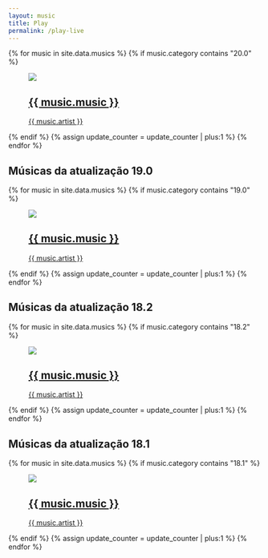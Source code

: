 ```yaml
---
layout: music
title: Play
permalink: /play-live
---
```


<script type="text/javascript">
      $(function() {
        function parseRSS(callback) {
          var ts = (new Date()).getTime().toString().slice(0,7);
          $.ajax({
            //url: 'https://feeds.buzzsprout.com/1367764.rss',
            //url: 'https://corsanywhere.herokuapp.com/https://tntsports.com.br/rss/feed.xml',
            url: '/lives.json?='+ts,
            cache: true,
            //url: 'https://thingproxy.freeboard.io/fetch/https://tntsports.com.br/rss/feed.xml',
            dataType: 'json',
            error: function(e) {
                  console.log("XML reading Failed: ", e);        
            },
            success: function(response) {
              //$('#ProductList').empty('');
                //console.log(response);
                var videoId = window.location.href.split('v=').pop();
                json = response;
                for (var i in json) {
                    //var row = $('<tr>');
                    //row.append($('<td id=' + json[i].Id + '>').html(json[i].Id));
                    //row.append($('<td id=' + json[i].Name + '>').html(json[i].Name));
                    //$('</tr>');
                    //$('#ProductList').append(row);
                    if (json[i].id.includes(videoId)) {
                      document.title = json[i].title;
                    }
                }
            }
          });
        }
        //$('#btn').click(function()
        $(document).ready(function () {
          parseRSS();
        });
      });
  $( document ).ready(function() {
    var container = document.getElementById("video")
    var url = window.location.href;
    var id = url.split('v=').pop();
    //var findTitle = url.split('&?t=').pop();
    //document.title = decodeURI(findTitle);
    //window.history.replaceState('', '', 'play?v='+id.split('&?t=').slice(0,1));
    window.dataLayer = window.dataLayer || [];
    function gtag(){dataLayer.push(arguments);}
    gtag('js', new Date());

    gtag('config', 'G-NG0SLXRECB');
    var div = document.createElement("div");
    div.innerHTML = "<div class='player'><iframe src='https://www.youtube.com/embed/live_stream?channel="+id.split('&?t=').slice(0,1)+"&autoplay=1' frameborder='0' allowfullscreen='1' allow='accelerometer; autoplay; clipboard-write; encrypted-media; gyroscope; picture-in-picture'></iframe></div>";
    container.appendChild(div);

//fetch('https://www.googleapis.com/youtube/v3/search?part=snippet&channelId='+id+'&eventType=live&type=video&key=AIzaSyAiGUfZIhNwjCbo_Qh-S0uNKLn23Iye9Zk')
//  .then((response) => response.json())
//  .then((data) => {
//                $('#ProductList').empty('');
//                console.log(data);
//                json = data.items;
//                console.log(json.items);
//                //for (var i in json) {
//                //    var row = $('<tr>');
//                //    row.append($('<td id=' + json[i].id.videoId + '>').html(json[i].id.videoId));
//                //    //row.append($('<td id=' + json[i].etag + '>').html(json[i].etag));
//                //    $('</tr>');
//                //    $('#ProductList').append(row);
//                //}
//  })
$(function() {
        function parseRSS(callback) {
          var user = JSON.parse(localStorage.getItem("the-"+id));
          if (getWithExpiry("the-"+id) != null && user.channel == id) {
            var $build = $('<div class="live-chat"></div>');
            // Append elements to the new element
            $build.append('<iframe width="420" height="345" frameborder="0" src="https://www.youtube.com/live_chat?v='+user.value+'&amp;embed_domain=localhost&amp;dark_theme=1"></iframe>');
            // Append the new element to the container
            $('.player').append($build);
            console.log(user.value);
          }else {
            var ts = (new Date()).getTime().toString().slice(0,7);
            $.ajax({
              //url: 'https://feeds.buzzsprout.com/1367764.rss',
              //url: 'https://corsanywhere.herokuapp.com/https://tntsports.com.br/rss/feed.xml',
              url: 'https://www.googleapis.com/youtube/v3/search?part=snippet&channelId='+id+'&eventType=live&type=video&key=AIzaSyAiGUfZIhNwjCbo_Qh-S0uNKLn23Iye9Zk',
              cache: true,
              //url: 'https://thingproxy.freeboard.io/fetch/https://tntsports.com.br/rss/feed.xml',
              dataType: 'json',
              error: function(e) {
                console.log("XML reading Failed: ", e);
                $.ajax({
                  //url: 'https://feeds.buzzsprout.com/1367764.rss',
                  //url: 'https://corsanywhere.herokuapp.com/https://tntsports.com.br/rss/feed.xml',
                  url: 'https://www.googleapis.com/youtube/v3/search?part=snippet&channelId='+id+'&eventType=live&type=video&key=AIzaSyD5TOhQw4Zv5kO1dclh23YgYjxhsxYn4Gs',
                  cache: true,
                  //url: 'https://thingproxy.freeboard.io/fetch/https://tntsports.com.br/rss/feed.xml',
                  dataType: 'json',
                  error: function(e) {
                    console.log("XML reading Failed: ", e);
                    $.ajax({
                      //url: 'https://feeds.buzzsprout.com/1367764.rss',
                      //url: 'https://corsanywhere.herokuapp.com/https://tntsports.com.br/rss/feed.xml',
                      url: 'https://www.googleapis.com/youtube/v3/search?part=snippet&channelId='+id+'&eventType=live&type=video&key=AIzaSyCcp1aktxGVKb9BT6VRMgKXOUbIZNHMmMk',
                      cache: true,
                      //url: 'https://thingproxy.freeboard.io/fetch/https://tntsports.com.br/rss/feed.xml',
                      dataType: 'json',
                      error: function(e) {
                        console.log("XML reading Failed: ", e);
                        $.ajax({
                          //url: 'https://feeds.buzzsprout.com/1367764.rss',
                          //url: 'https://corsanywhere.herokuapp.com/https://tntsports.com.br/rss/feed.xml',
                          url: 'https://www.googleapis.com/youtube/v3/search?part=snippet&channelId='+id+'&eventType=live&type=video&key=AIzaSyAqzDfnfLvihi_bvCTPZn3RvCAA7a0aYZc',
                          cache: true,
                          //url: 'https://thingproxy.freeboard.io/fetch/https://tntsports.com.br/rss/feed.xml',
                          dataType: 'json',
                          error: function(e) {
                            console.log("XML reading Failed: ", e);
                            $.ajax({
                              //url: 'https://feeds.buzzsprout.com/1367764.rss',
                              //url: 'https://corsanywhere.herokuapp.com/https://tntsports.com.br/rss/feed.xml',
                              url: 'https://www.googleapis.com/youtube/v3/search?part=snippet&channelId='+id+'&eventType=live&type=video&key=AIzaSyAjQ8p1N9nnwvCcA-sxdOGqJMDM8bdM_jQ',
                              cache: true,
                              //url: 'https://thingproxy.freeboard.io/fetch/https://tntsports.com.br/rss/feed.xml',
                              dataType: 'json',
                              error: function(e) {
                                console.log("XML reading Failed: ", e);
                                $.ajax({
                                  //url: 'https://feeds.buzzsprout.com/1367764.rss',
                                  //url: 'https://corsanywhere.herokuapp.com/https://tntsports.com.br/rss/feed.xml',
                                  url: 'https://www.googleapis.com/youtube/v3/search?part=snippet&channelId='+id+'&eventType=live&type=video&key=AIzaSyAfsbY7IMlxwMSa24eIspN8ngmjgUXHFi8',
                                  cache: true,
                                  //url: 'https://thingproxy.freeboard.io/fetch/https://tntsports.com.br/rss/feed.xml',
                                  dataType: 'json',
                                  error: function(e) {
                                    console.log("XML reading Failed: ", e);
                                    $.ajax({
                                      //url: 'https://feeds.buzzsprout.com/1367764.rss',
                                      //url: 'https://corsanywhere.herokuapp.com/https://tntsports.com.br/rss/feed.xml',
                                      url: 'https://www.googleapis.com/youtube/v3/search?part=snippet&channelId='+id+'&eventType=live&type=video&key=AIzaSyBMgVaNTSQdo7wPIPUhrLz6AvyMzr6wLcU',
                                      cache: true,
                                      //url: 'https://thingproxy.freeboard.io/fetch/https://tntsports.com.br/rss/feed.xml',
                                      dataType: 'json',
                                      error: function(e) {
                                        console.log("XML reading Failed: ", e);
                                        $.ajax({
                                          //url: 'https://feeds.buzzsprout.com/1367764.rss',
                                          //url: 'https://corsanywhere.herokuapp.com/https://tntsports.com.br/rss/feed.xml',
                                          url: 'https://www.googleapis.com/youtube/v3/search?part=snippet&channelId='+id+'&eventType=live&type=video&key=AIzaSyAnqkGE5esADeWbnd33Dx5U42FDRt-BsX0',
                                          cache: true,
                                          //url: 'https://thingproxy.freeboard.io/fetch/https://tntsports.com.br/rss/feed.xml',
                                          dataType: 'json',
                                          error: function(e) {
                                            console.log("XML reading Failed: ", e);
                                            $.ajax({
                                              //url: 'https://feeds.buzzsprout.com/1367764.rss',
                                              //url: 'https://corsanywhere.herokuapp.com/https://tntsports.com.br/rss/feed.xml',
                                              url: 'https://www.googleapis.com/youtube/v3/search?part=snippet&channelId='+id+'&eventType=live&type=video&key=AIzaSyAN78_6B06oLw2hqb7Zzl-otaz7xa0Lr94',
                                              cache: true,
                                              //url: 'https://thingproxy.freeboard.io/fetch/https://tntsports.com.br/rss/feed.xml',
                                              dataType: 'json',
                                              error: function(e) {
                                                console.log("XML reading Failed: ", e);
                                                $.ajax({
                                                  //url: 'https://feeds.buzzsprout.com/1367764.rss',
                                                  //url: 'https://corsanywhere.herokuapp.com/https://tntsports.com.br/rss/feed.xml',
                                                  url: 'https://www.googleapis.com/youtube/v3/search?part=snippet&channelId='+id+'&eventType=live&type=video&key=AIzaSyBG7jqOxJ9vlzR3J_jEcH35e0q1EabyJg8',
                                                  cache: true,
                                                  //url: 'https://thingproxy.freeboard.io/fetch/https://tntsports.com.br/rss/feed.xml',
                                                  dataType: 'json',
                                                  error: function(e) {
                                                    console.log("XML reading Failed: ", e);
                                                  },
                                                  success: function(response) {
                                                    // Remove any existing elements in the container
                                                    //$('.news-items').children().remove();
                                                    json = response.items.slice(0,1);
                                                    // Find each <item> in the RSS feed
                                                    console.log(response);
                                                    for (var i in json) {
                                                      // Build a new element
                                                      var $build = $('<div class="live-chat"></div>');
                                                      // Append elements to the new element
                                                      $build.append('<iframe width="420" height="345" frameborder="0" src="https://www.youtube.com/live_chat?v='+json[i].id.videoId+'&amp;embed_domain=localhost&amp;dark_theme=1"></iframe>');
                                                      // Append the new element to the container
                                                      $('.player').append($build);
                                                      console.log(json[i].id.videoId);
                                                      setWithExpiry("the-"+id, json[i].id.videoId, id, 3300000);
                                                    };
                                      //              var myLazyLoad = new LazyLoad({
                                      //                threshold: 0
                                      //              });
                                      //              // After your content has changed...
                                      //              myLazyLoad.update();
                                      //              a2a.init_all();
                                                  }
                                                });
                                              },
                                              success: function(response) {
                                                // Remove any existing elements in the container
                                                //$('.news-items').children().remove();
                                                json = response.items.slice(0,1);
                                                // Find each <item> in the RSS feed
                                                console.log(response);
                                                for (var i in json) {
                                                  // Build a new element
                                                  var $build = $('<div class="live-chat"></div>');
                                                  // Append elements to the new element
                                                  $build.append('<iframe width="420" height="345" frameborder="0" src="https://www.youtube.com/live_chat?v='+json[i].id.videoId+'&amp;embed_domain=localhost&amp;dark_theme=1"></iframe>');
                                                  // Append the new element to the container
                                                  $('.player').append($build);
                                                  console.log(json[i].id.videoId);
                                                  setWithExpiry("the-"+id, json[i].id.videoId, id, 3300000);
                                                };
                                  //              var myLazyLoad = new LazyLoad({
                                  //                threshold: 0
                                  //              });
                                  //              // After your content has changed...
                                  //              myLazyLoad.update();
                                  //              a2a.init_all();
                                              }
                                            });
                                          },
                                          success: function(response) {
                                            // Remove any existing elements in the container
                                            //$('.news-items').children().remove();
                                            json = response.items.slice(0,1);
                                            // Find each <item> in the RSS feed
                                            console.log(response);
                                            for (var i in json) {
                                              // Build a new element
                                              var $build = $('<div class="live-chat"></div>');
                                              // Append elements to the new element
                                              $build.append('<iframe width="420" height="345" frameborder="0" src="https://www.youtube.com/live_chat?v='+json[i].id.videoId+'&amp;embed_domain=localhost&amp;dark_theme=1"></iframe>');
                                              // Append the new element to the container
                                              $('.player').append($build);
                                              console.log(json[i].id.videoId);
                                              setWithExpiry("the-"+id, json[i].id.videoId, id, 3300000);
                                            };
                              //              var myLazyLoad = new LazyLoad({
                              //                threshold: 0
                              //              });
                              //              // After your content has changed...
                              //              myLazyLoad.update();
                              //              a2a.init_all();
                                          }
                                        });
                                      },
                                      success: function(response) {
                                        // Remove any existing elements in the container
                                        //$('.news-items').children().remove();
                                        json = response.items.slice(0,1);
                                        // Find each <item> in the RSS feed
                                        console.log(response);
                                        for (var i in json) {
                                          // Build a new element
                                          var $build = $('<div class="live-chat"></div>');
                                          // Append elements to the new element
                                          $build.append('<iframe width="420" height="345" frameborder="0" src="https://www.youtube.com/live_chat?v='+json[i].id.videoId+'&amp;embed_domain=localhost&amp;dark_theme=1"></iframe>');
                                          // Append the new element to the container
                                          $('.player').append($build);
                                          console.log(json[i].id.videoId);
                                          setWithExpiry("the-"+id, json[i].id.videoId, id, 3300000);
                                        };
                          //              var myLazyLoad = new LazyLoad({
                          //                threshold: 0
                          //              });
                          //              // After your content has changed...
                          //              myLazyLoad.update();
                          //              a2a.init_all();
                                      }
                                    });
                                  },
                                  success: function(response) {
                                    // Remove any existing elements in the container
                                    //$('.news-items').children().remove();
                                    json = response.items.slice(0,1);
                                    // Find each <item> in the RSS feed
                                    console.log(response);
                                    for (var i in json) {
                                      // Build a new element
                                      var $build = $('<div class="live-chat"></div>');
                                      // Append elements to the new element
                                      $build.append('<iframe width="420" height="345" frameborder="0" src="https://www.youtube.com/live_chat?v='+json[i].id.videoId+'&amp;embed_domain=localhost&amp;dark_theme=1"></iframe>');
                                      // Append the new element to the container
                                      $('.player').append($build);
                                      console.log(json[i].id.videoId);
                                      setWithExpiry("the-"+id, json[i].id.videoId, id, 3300000);
                                    };
                      //              var myLazyLoad = new LazyLoad({
                      //                threshold: 0
                      //              });
                      //              // After your content has changed...
                      //              myLazyLoad.update();
                      //              a2a.init_all();
                                  }
                                });
                              },
                              success: function(response) {
                                // Remove any existing elements in the container
                                //$('.news-items').children().remove();
                                json = response.items.slice(0,1);
                                // Find each <item> in the RSS feed
                                console.log(response);
                                for (var i in json) {
                                  // Build a new element
                                  var $build = $('<div class="live-chat"></div>');
                                  // Append elements to the new element
                                  $build.append('<iframe width="420" height="345" frameborder="0" src="https://www.youtube.com/live_chat?v='+json[i].id.videoId+'&amp;embed_domain=localhost&amp;dark_theme=1"></iframe>');
                                  // Append the new element to the container
                                  $('.player').append($build);
                                  console.log(json[i].id.videoId);
                                  setWithExpiry("the-"+id, json[i].id.videoId, id, 3300000);
                                };
                  //              var myLazyLoad = new LazyLoad({
                  //                threshold: 0
                  //              });
                  //              // After your content has changed...
                  //              myLazyLoad.update();
                  //              a2a.init_all();
                              }
                            });
                          },
                          success: function(response) {
                            // Remove any existing elements in the container
                            //$('.news-items').children().remove();
                            json = response.items.slice(0,1);
                            // Find each <item> in the RSS feed
                            console.log(response);
                            for (var i in json) {
                              // Build a new element
                              var $build = $('<div class="live-chat"></div>');
                              // Append elements to the new element
                              $build.append('<iframe width="420" height="345" frameborder="0" src="https://www.youtube.com/live_chat?v='+json[i].id.videoId+'&amp;embed_domain=localhost&amp;dark_theme=1"></iframe>');
                              // Append the new element to the container
                              $('.player').append($build);
                              console.log(json[i].id.videoId);
                              setWithExpiry("the-"+id, json[i].id.videoId, id, 3300000);
                            };
              //              var myLazyLoad = new LazyLoad({
              //                threshold: 0
              //              });
              //              // After your content has changed...
              //              myLazyLoad.update();
              //              a2a.init_all();
                          }
                        });
                      },
                      success: function(response) {
                        // Remove any existing elements in the container
                        //$('.news-items').children().remove();
                        json = response.items.slice(0,1);
                        // Find each <item> in the RSS feed
                        console.log(response);
                        for (var i in json) {
                          // Build a new element
                          var $build = $('<div class="live-chat"></div>');
                          // Append elements to the new element
                          $build.append('<iframe width="420" height="345" frameborder="0" src="https://www.youtube.com/live_chat?v='+json[i].id.videoId+'&amp;embed_domain=localhost&amp;dark_theme=1"></iframe>');
                          // Append the new element to the container
                          $('.player').append($build);
                          console.log(json[i].id.videoId);
                          setWithExpiry("the-"+id, json[i].id.videoId, id, 3300000);
                        };
          //              var myLazyLoad = new LazyLoad({
          //                threshold: 0
          //              });
          //              // After your content has changed...
          //              myLazyLoad.update();
          //              a2a.init_all();
                      }
                    });
                  },
                  success: function(response) {
                    // Remove any existing elements in the container
                    //$('.news-items').children().remove();
                    json = response.items.slice(0,1);
                    // Find each <item> in the RSS feed
                    console.log(response);
                    for (var i in json) {
                      // Build a new element
                      var $build = $('<div class="live-chat"></div>');
                      // Append elements to the new element
                      $build.append('<iframe width="420" height="345" frameborder="0" src="https://www.youtube.com/live_chat?v='+json[i].id.videoId+'&amp;embed_domain=localhost&amp;dark_theme=1"></iframe>');
                      // Append the new element to the container
                      $('.player').append($build);
                      console.log(json[i].id.videoId);
                      setWithExpiry("the-"+id, json[i].id.videoId, id, 3300000);
                    };
      //              var myLazyLoad = new LazyLoad({
      //                threshold: 0
      //              });
      //              // After your content has changed...
      //              myLazyLoad.update();
      //              a2a.init_all();
                  }
                });
              },
              success: function(response) {
                // Remove any existing elements in the container
                //$('.news-items').children().remove();
                json = response.items.slice(0,1);
                // Find each <item> in the RSS feed
                console.log(response);
                for (var i in json) {
                  // Build a new element
                  var $build = $('<div class="live-chat"></div>');
                  // Append elements to the new element
                  $build.append('<iframe width="420" height="345" frameborder="0" src="https://www.youtube.com/live_chat?v='+json[i].id.videoId+'&amp;embed_domain=localhost&amp;dark_theme=1"></iframe>');
                  // Append the new element to the container
                  $('.player').append($build);
                  console.log(json[i].id.videoId);
                  setWithExpiry("the-"+id, json[i].id.videoId, id, 3300000);
                };
  //              var myLazyLoad = new LazyLoad({
  //                threshold: 0
  //              });
  //              // After your content has changed...
  //              myLazyLoad.update();
  //              a2a.init_all();
              }
            });
          }
        }
        //$('#btn').click(function()
        $(document).ready(function () {
          parseRSS();
        });
      });
  });
</script>
<div id="video"></div>
<div class="container some-list">
  <div class="videos">
    <div class="container">
    {% for music in site.data.musics %}
      {% if music.category contains "20.0" %}
            <div class="video">
            <a href="/play?v={{ music.id }}">
                <figure><img class="video-img" data-src="https://img.youtube.com/vi/{{ music.id }}/mqdefault.jpg">
                    <section class="video-text-container"><img class="video-icon" src="https://assets.website-files.com/60aab62d85f38c27463f37cb/60ac48f814e628c3bf932792_play-video-music-x-webflow-template.svg">
                        <section class="video-text-wrapper">
                            <h2 class="video-title">{{ music.music }}</h2>
                            <section class="video-sub-text">{{ music.artist }}</section>
                        </section>
                    </section>
                </figure>
            </a>
        </div>
        {% endif %}
      {% assign update_counter = update_counter | plus:1 %}
    {% endfor %}
    </div>  
  </div>
  <div class="video-category">
    <h2>Músicas da atualização 19.0</h2>
  </div>
  <div class="videos">
    <div class="container">
    {% for music in site.data.musics %}
      {% if music.category contains "19.0" %}
          <!--<div class="video">
            <a href="{{ relative_url }}/play?v={{ music.id }}">
              <figure>
                <img src="https://img.youtube.com/vi/{{ music.id }}/mqdefault.jpg" alt="{{ music.name }}">
                <figcaption>{{ music.name }}</figcaption>
              </figure>
            </a>
          </div>-->
        <div class="video">
          <a href="/play?v={{ music.id }}">
              <figure><img class="video-img" data-src="https://img.youtube.com/vi/{{ music.id }}/mqdefault.jpg">
                  <section class="video-text-container"><img class="video-icon" src="https://assets.website-files.com/60aab62d85f38c27463f37cb/60ac48f814e628c3bf932792_play-video-music-x-webflow-template.svg">
                      <section class="video-text-wrapper">
                          <h2 class="video-title">{{ music.music }}</h2>
                          <section class="video-sub-text">{{ music.artist }}</section>
                      </section>
                  </section>
              </figure>
          </a>
      </div>
        {% endif %}
      {% assign update_counter = update_counter | plus:1 %}
    {% endfor %}
    </div>
  </div>
  <div class="video-category">
    <h2>Músicas da atualização 18.2</h2>
  </div>
  <div class="videos">
    <div class="container">
    {% for music in site.data.musics %}
      {% if music.category contains "18.2" %}
        <div class="video">
          <a href="/play?v={{ music.id }}">
              <figure><img class="video-img" data-src="https://img.youtube.com/vi/{{ music.id }}/mqdefault.jpg">
                  <section class="video-text-container"><img class="video-icon" src="https://assets.website-files.com/60aab62d85f38c27463f37cb/60ac48f814e628c3bf932792_play-video-music-x-webflow-template.svg">
                      <section class="video-text-wrapper">
                          <h2 class="video-title">{{ music.music }}</h2>
                          <section class="video-sub-text">{{ music.artist }}</section>
                      </section>
                  </section>
              </figure>
          </a>
      </div>
        {% endif %}
      {% assign update_counter = update_counter | plus:1 %}
    {% endfor %}
    </div>
  </div>
  <div class="video-category">
    <h2>Músicas da atualização 18.1</h2>
  </div>
  <div class="videos">
    <div class="container">
    {% for music in site.data.musics %}
      {% if music.category contains "18.1" %}
        <div class="video">
          <a href="/play?v={{ music.id }}">
              <figure><img class="video-img" data-src="https://img.youtube.com/vi/{{ music.id }}/mqdefault.jpg">
                  <section class="video-text-container"><img class="video-icon" src="https://assets.website-files.com/60aab62d85f38c27463f37cb/60ac48f814e628c3bf932792_play-video-music-x-webflow-template.svg">
                      <section class="video-text-wrapper">
                          <h2 class="video-title">{{ music.music }}</h2>
                          <section class="video-sub-text">{{ music.artist }}</section>
                      </section>
                  </section>
              </figure>
          </a>
      </div>
        {% endif %}
      {% assign update_counter = update_counter | plus:1 %}
    {% endfor %}
    </div>
  </div>
</div>